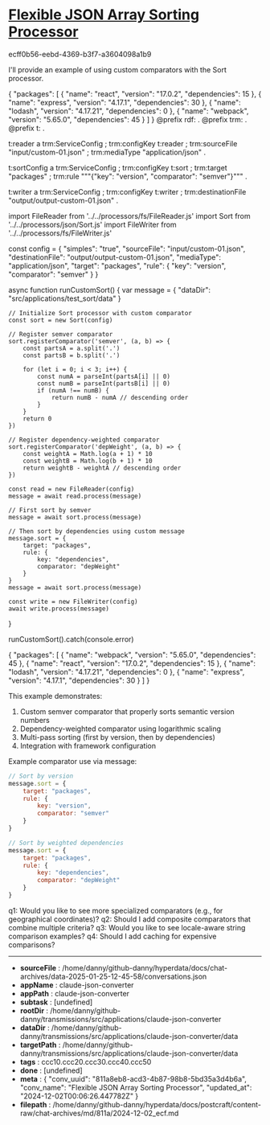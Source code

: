 # [Flexible JSON Array Sorting Processor](https://claude.ai/chat/811a8eb8-acd3-4b87-98b8-5bd35a3d4b6a)

ecff0b56-eebd-4369-b3f7-a3604098a1b9

 I'll provide an example of using custom comparators with the Sort processor.

<antArtifact identifier="test-sort-custom-comparator" type="application/vnd.ant.code" language="json" title="Test Sort Input File with Version Numbers">
{
    "packages": [
        {
            "name": "react",
            "version": "17.0.2",
            "dependencies": 15
        },
        {
            "name": "express",
            "version": "4.17.1",
            "dependencies": 30
        },
        {
            "name": "lodash",
            "version": "4.17.21",
            "dependencies": 0
        },
        {
            "name": "webpack",
            "version": "5.65.0",
            "dependencies": 45
        }
    ]
}
</antArtifact>

<antArtifact identifier="test-sort-custom-config" type="application/vnd.ant.code" language="turtle" title="Custom Sort Config">
@prefix rdf: <http://www.w3.org/1999/02/22-rdf-syntax-ns#> .
@prefix trm: <http://purl.org/stuff/transmission/> .
@prefix t: <http://hyperdata.it/transmissions/> .

t:reader a trm:ServiceConfig ;
    trm:configKey t:reader ;
    trm:sourceFile "input/custom-01.json" ;
    trm:mediaType "application/json" .

t:sortConfig a trm:ServiceConfig ;
    trm:configKey t:sort ;
    trm:target "packages" ;
    trm:rule """{"key": "version", "comparator": "semver"}""" .

t:writer a trm:ServiceConfig ;
    trm:configKey t:writer ;
    trm:destinationFile "output/output-custom-01.json" .
</antArtifact>

<antArtifact identifier="test-sort-custom-simple" type="application/vnd.ant.code" language="javascript" title="Simple Implementation with Custom Comparator">
import FileReader from '../../processors/fs/FileReader.js'
import Sort from '../../processors/json/Sort.js'
import FileWriter from '../../processors/fs/FileWriter.js'

const config = {
    "simples": "true",
    "sourceFile": "input/custom-01.json",
    "destinationFile": "output/output-custom-01.json",
    "mediaType": "application/json",
    "target": "packages",
    "rule": {
        "key": "version",
        "comparator": "semver"
    }
}

async function runCustomSort() {
    var message = { "dataDir": "src/applications/test_sort/data" }

    // Initialize Sort processor with custom comparator
    const sort = new Sort(config)
    
    // Register semver comparator
    sort.registerComparator('semver', (a, b) => {
        const partsA = a.split('.')
        const partsB = b.split('.')
        
        for (let i = 0; i < 3; i++) {
            const numA = parseInt(partsA[i] || 0)
            const numB = parseInt(partsB[i] || 0)
            if (numA !== numB) {
                return numB - numA // descending order
            }
        }
        return 0
    })

    // Register dependency-weighted comparator
    sort.registerComparator('depWeight', (a, b) => {
        const weightA = Math.log(a + 1) * 10
        const weightB = Math.log(b + 1) * 10
        return weightB - weightA // descending order
    })

    const read = new FileReader(config)
    message = await read.process(message)

    // First sort by semver
    message = await sort.process(message)

    // Then sort by dependencies using custom message
    message.sort = {
        target: "packages",
        rule: {
            key: "dependencies",
            comparator: "depWeight"
        }
    }
    message = await sort.process(message)

    const write = new FileWriter(config)
    await write.process(message)
}

runCustomSort().catch(console.error)
</antArtifact>

<antArtifact identifier="test-sort-custom-required" type="application/vnd.ant.code" language="json" title="Expected Output for Custom Sort">
{
    "packages": [
        {
            "name": "webpack",
            "version": "5.65.0",
            "dependencies": 45
        },
        {
            "name": "react",
            "version": "17.0.2",
            "dependencies": 15
        },
        {
            "name": "lodash",
            "version": "4.17.21",
            "dependencies": 0
        },
        {
            "name": "express",
            "version": "4.17.1",
            "dependencies": 30
        }
    ]
}
</antArtifact>

This example demonstrates:

1. Custom semver comparator that properly sorts semantic version numbers
2. Dependency-weighted comparator using logarithmic scaling
3. Multi-pass sorting (first by version, then by dependencies)
4. Integration with framework configuration

Example comparator use via message:

```javascript
// Sort by version
message.sort = {
    target: "packages",
    rule: {
        key: "version",
        comparator: "semver"
    }
}

// Sort by weighted dependencies
message.sort = {
    target: "packages",
    rule: {
        key: "dependencies",
        comparator: "depWeight"
    }
}
```

q1: Would you like to see more specialized comparators (e.g., for geographical coordinates)?
q2: Should I add composite comparators that combine multiple criteria?
q3: Would you like to see locale-aware string comparison examples?
q4: Should I add caching for expensive comparisons?

---

* **sourceFile** : /home/danny/github-danny/hyperdata/docs/chat-archives/data-2025-01-25-12-45-58/conversations.json
* **appName** : claude-json-converter
* **appPath** : claude-json-converter
* **subtask** : [undefined]
* **rootDir** : /home/danny/github-danny/transmissions/src/applications/claude-json-converter
* **dataDir** : /home/danny/github-danny/transmissions/src/applications/claude-json-converter/data
* **targetPath** : /home/danny/github-danny/transmissions/src/applications/claude-json-converter/data
* **tags** : ccc10.ccc20.ccc30.ccc40.ccc50
* **done** : [undefined]
* **meta** : {
  "conv_uuid": "811a8eb8-acd3-4b87-98b8-5bd35a3d4b6a",
  "conv_name": "Flexible JSON Array Sorting Processor",
  "updated_at": "2024-12-02T00:06:26.447782Z"
}
* **filepath** : /home/danny/github-danny/hyperdata/docs/postcraft/content-raw/chat-archives/md/811a/2024-12-02_ecf.md